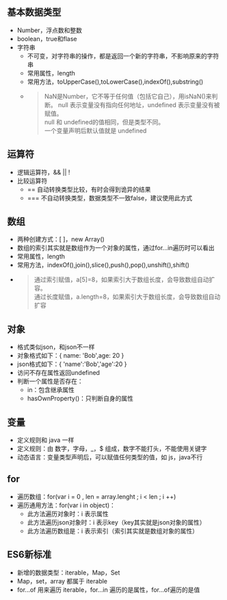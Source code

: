 ## 基本数据类型
- Number，浮点数和整数
- boolean，true和flase
- 字符串 
  - 不可变，对字符串的操作，都是返回一个新的字符串，不影响原来的字符串
  - 常用属性，length
  - 常用方法，toUpperCase(),toLowerCase(),indexOf(),substring()
  - >NaN是Number，它不等于任何值（包括它自己），用isNaN()来判断。
    >null 表示变量没有指向任何地址，undefined 表示变量没有被赋值。  
    >null 和 undefined的值相同，但是类型不同。   
    >一个变量声明后默认值就是 undefined
## 运算符
- 逻辑运算符，&& || ! 
- 比较运算符 
  - == 自动转换类型比较，有时会得到诡异的结果
  - === 不自动转换类型，数据类型不一致false，建议使用此方式
## 数组
- 两种创建方式：[ ]，new Array()
- 数组的索引其实就是数组作为一个对象的属性，通过for...in遍历时可以看出
- 常用属性，length
- 常用方法，indexOf(),join(),slice(),push(),pop(),unshift(),shift()
- >通过索引赋值，a[5]=8，如果索引大于数组长度，会导致数组自动扩容。   
  >通过长度赋值，a.length=8，如果索引大于数组长度，会导致数组自动扩容
## 对象
- 格式类似json，和json不一样
- 对象格式如下：{ name: 'Bob',age: 20 } 
- json格式如下：{ 'name':'Bob','age':20 }
- 访问不存在属性返回undefined
- 判断一个属性是否存在：
  - in：包含继承属性
  - hasOwnProperty()：只判断自身的属性
## 变量
- 定义规则和 java 一样
- 定义规则：由 数字，字母，_，$ 组成，数字不能打头，不能使用关键字
- 动态语言：变量类型声明后，可以赋值任何类型的值，如 js，java不行
## for
- 遍历数组：for(var i = 0 , len = array.lenght ; i < len ; i ++)
- 遍历通用方法：for(var i in object)：
  - 此方法遍历对象时：i 表示属性
  - 此方法遍历json对象时：i 表示key（key其实就是json对象的属性）
  - 此方法遍历数组是：i 表示索引（索引其实就是数组对象的属性）
## ES6新标准
- 新增的数据类型：iterable，Map，Set
- Map，set，array 都属于 iterable
- for...of 用来遍历 iterable，for...in 遍历的是属性，for...of遍历的是值
